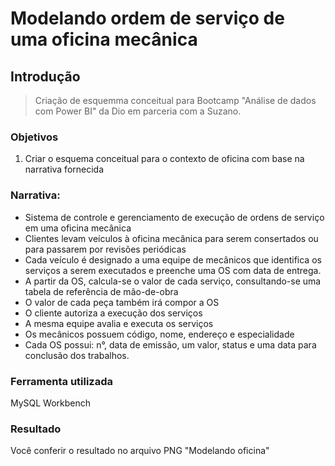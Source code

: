 # Modelando ordem de serviço de uma oficina mecânica

## Introdução

>  Criação de esquemma conceitual para Bootcamp "Análise de dados com Power BI" da Dio em parceria  com a Suzano.

### Objetivos

1. Criar o esquema conceitual para o contexto de oficina com base na narrativa fornecida

### Narrativa:
- Sistema de controle e gerenciamento de execução de ordens de serviço em uma oficina mecânica
- Clientes levam veículos à oficina mecânica para serem consertados ou para passarem por revisões  periódicas
- Cada veículo é designado a uma equipe de mecânicos que identifica os serviços a serem executados e preenche uma OS com data de entrega.
- A partir da OS, calcula-se o valor de cada serviço, consultando-se uma tabela de referência de mão-de-obra
- O valor de cada peça também irá compor a OS
- O cliente autoriza a execução dos serviços
- A mesma equipe avalia e executa os serviços
- Os mecânicos possuem código, nome, endereço e especialidade
- Cada OS possui: n°, data de emissão, um valor, status e uma data para conclusão dos trabalhos.

### Ferramenta utilizada

MySQL Workbench 

### Resultado

Você conferir o resultado no arquivo PNG "Modelando oficina"
